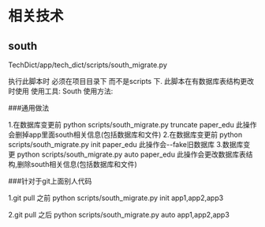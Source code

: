相关技术
===

south
---

TechDict/app/tech_dict/scripts/south_migrate.py

执行此脚本时 必须在项目目录下 而不是scripts 下.
此脚本在有数据库表结构更改时使用 使用工具: South
使用方法:

###通用做法

1.在数据库变更前
    python scripts/south_migrate.py truncate paper_edu
    此操作会删掉app里面south相关信息(包括数据库和文件)
2.在数据库变更前
    python scripts/south_migrate.py init paper_edu
    此操作会--fake旧数据库
3.数据库变更
    python scripts/south_migrate.py auto paper_edu
    此操作会更改数据库表结构,删除south相关信息(包括数据库和文件)

###针对于git上面别人代码

1.git pull 之前
    python scripts/south_migrate.py init app1,app2,app3

2.git pull 之后
    python scripts/south_migrate.py auto app1,app2,app3
